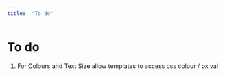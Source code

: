 ```yaml
---
title:  "To do"
---
```


# To do

1. For Colours and Text Size allow templates to access css colour / px val

